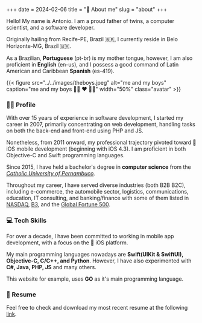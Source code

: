 +++
date = 2024-02-06
title = "👤 About me"
slug = "about"
+++

Hello! My name is Antonio. I am a proud father of twins, a computer scientist, and a software developer.

Originally hailing from Recife-PE, Brazil 🇧🇷, I currently reside in Belo Horizonte-MG, Brazil 🇧🇷. 

As a Brazilian, **Portuguese** (pt-br) is my mother tongue, however, I am also proficient in **English** (en-us), and I possess a good command of Latin American and Caribbean **Spanish** (es-419).

{{< figure src="../../images/theboys.jpeg" alt="me and my boys" caption="me and my boys 👶🏻 ❤️ 👶🏻" width="50%" class="avatar" >}}

### 🧑‍💻 Profile 

With over 15 years of experience in software development, I started my career in 2007, primarily concentrating on web development, handling tasks on both the back-end and front-end using PHP and JS.

Nonetheless, from 2011 onward, my professional trajectory pivoted toward  iOS mobile development (beginning with iOS 4.3). I am proficient in both Objective-C and Swift programming languages.

Since 2015, I have held a bachelor's degree in __computer science__ from the _[Catholic University of Pernambuco][unicap]_.

Throughout my career, I have served diverse industries (both B2B  B2C), including e-commerce, the automobile sector, logistics, communications, education, IT consulting, and banking/finance with some of them listed in [NASDAQ][nasdaq], [B3][b3], and the [Global Fortune 500][fortune500].

### 💻 Tech Skills 

For over a decade, I have been committed to working in mobile app development, with a focus on the  iOS platform.

My main programming languages nowadays are **Swift(UIKit & SwiftUI), Objective-C, C/C++, and Python**. 
However, I have also experimented with **C#, Java, PHP, JS** and many others.

This website for example, uses **GO** as it's main programming language.

### 📄 Resume 
Feel free to check and download my most recent resume at the following [link][resume].

[resume]: https://drive.proton.me/urls/XP2H6N18CW#2B9RApp7RTmY
[nasdaq]: https://www.nasdaq.com/
[b3]: https://www.b3.com.br/en_us/
[fortune500]: https://fortune.com/ranking/global500/
[unicap]: https://portal.unicap.br/w/ciencia-da-computacao#presencial/sobre
[twitter]: https://twitter.com/anettodev
[linkedin]: https://www.linkedin.com/in/anettodev/
[github]: https://github.com/anettodev
[feed]: /index.xml
